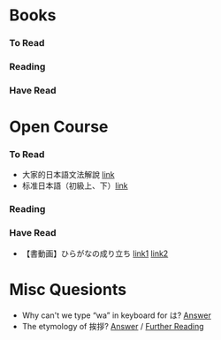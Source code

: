 # Books

### To Read

### Reading

### Have Read


# Open Course

### To Read

* 大家的日本語文法解說 [link](https://www.youtube.com/watch?v=VaggTgQIAtQ&list=PL3D67666BC4AE9B97)
* 标准日本語（初級上、下）[link](https://www.youtube.com/watch?v=6a-fhWxCfNg&list=PL7D012D6DC2C145D7)

### Reading

### Have Read
* 【書動画】ひらがなの成り立ち [link1](https://www.youtube.com/watch?v=9hNcG4QTBDo&list=PLFtWDQP0BLuebqVeAihuLUIRhGugM3V24) [link2](https://www.youtube.com/watch?v=HS3viqFcpk4)


# Misc Quesionts
* Why can't we type “wa” in keyboard for は? [Answer](https://japanese.stackexchange.com/questions/6686/using-ha-instead-of-wa-with-qwerty-keyboards)
* The etymology of 挨拶? [Answer](https://goo.gl/3uQede) / [Further Reading](https://ir.lib.hiroshima-u.ac.jp/files/public/3/38863/20160121105740651402/ReportJTP_18_169.pdf)
